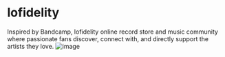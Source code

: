 # lofidelity

Inspired by Bandcamp, lofidelity online record store and music community where passionate fans discover, connect with, and directly support the artists they love.
![image](https://user-images.githubusercontent.com/95883222/171916446-5698e818-9764-4010-ac23-cb445dff8c01.png)

